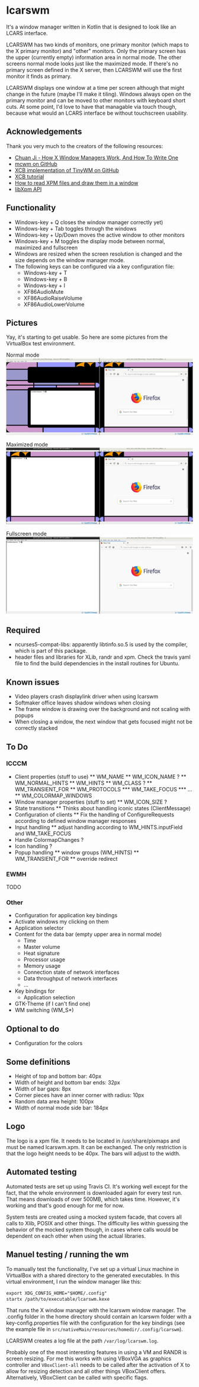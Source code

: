 # lcarswm
It's a window manager written in Kotlin that is designed to look like an LCARS interface.

LCARSWM has two kinds of monitors, one primary monitor (which maps to the X primary monitor) and "other" monitors. Only the primary screen has the upper (currently empty) information area in normal mode. The other screens normal mode looks just like the maximized mode. If there's no primary screen defined in the X server, then LCARSWM will use the first monitor it finds as primary.

LCARSWM displays one window at a time per screen although that might change in the future (maybe I'll make it tiling). Windows always open on the primary monitor and can be moved to other monitors with keyboard short cuts. At some point, I'd love to have that managable via touch though, because what would an LCARS interface be without touchscreen usability.

## Acknowledgements
Thank you very much to the creators of the following resources:
* [Chuan Ji - How X Window Managers Work, And How To Write One](https://jichu4n.com/posts/how-x-window-managers-work-and-how-to-write-one-part-i/)
* [mcwm on GitHub](https://github.com/mchackorg/mcwm)
* [XCB implementation of TinyWM on GitHub](https://github.com/stefanbidi/tinywm-xcb)
* [XCB tutorial](https://www.x.org/releases/X11R7.7/doc/libxcb/tutorial/index.html)
* [How to read XPM files and draw them in a window](http://www.dis.uniroma1.it/~liberato/screensaver/image.html)
* [libXpm API](https://fossies.org/dox/libXpm-4.7/files.html)

## Functionality
* Windows-key + Q closes the window manager
correctly yet)
* Windows-key + Tab toggles through the windows
* Windows-key + Up/Down moves the active window to other monitors
* Windows-key + M toggles the display mode between normal, maximized and fullscreen
* Windows are resized when the screen resolution is changed and the size depends on the window manager mode.
* The following keys can be configured via a key configuration file:
  * Windows-key + T
  * Windows-key + B
  * Windows-key + I
  * XF86AudioMute
  * XF86AudioRaiseVolume
  * XF86AudioLowerVolume

## Pictures
Yay, it's starting to get usable. So here are some pictures from the VirtualBox test environment.

Normal mode
![lcarswm in normal mode](doc/screen-normal-mode.png)

Maximized mode
![lcarswm in normal mode](doc/screen-maximized-mode.png)

Fullscreen mode
![lcarswm in normal mode](doc/screen-fullscreen-mode.png)

## Required
* ncurses5-compat-libs: apparently libtinfo.so.5 is used by the compiler, which is part of this package.
* header files and libraries for XLib, randr and xpm. Check the travis yaml file to find the build dependencies in the install routines for Ubuntu.

## Known issues
* Video players crash displaylink driver when using lcarswm
* Softmaker office leaves shadow windows when closing
* The frame window is drawing over the background and not scaling with popups
* When closing a window, the next window that gets focused might not be correctly stacked

## To Do
### ICCCM
* Client properties (stuff to use)
** WM_NAME
** WM_ICON_NAME ?
** WM_NORMAL_HINTS
** WM_HINTS
** WM_CLASS ?
** WM_TRANSIENT_FOR
** WM_PROTOCOLS
*** WM_TAKE_FOCUS
*** ...
** WM_COLORMAP_WINDOWS
* Window manager properties (stuff to set)
** WM_ICON_SIZE ?
* State transitions
** Thinks about handling iconic states (ClientMessage)
* Configuration of clients
** Fix the handling of ConfigureRequests according to defined window manager responses
* Input handling
** adjust handling according to WM_HINTS.inputField and WM_TAKE_FOCUS
* Handle ColormapChanges ?
* Icon handling ?
* Popup handling
** window groups (WM_HINTS)
** WM_TRANSIENT_FOR
** override redirect

### EWMH
TODO

### Other
* Configuration for application key bindings
* Activate windows my clicking on them
* Application selector
* Content for the data bar (empty upper area in normal mode)
  * Time
  * Master volume
  * Heat signature
  * Processor usage
  * Memory usage
  * Connection state of network interfaces
  * Data throughput of network interfaces
  * ...
* Key bindings for
  * Application selection
* GTK-Theme (if I can't find one)
* WM switching (WM_S*)

## Optional to do
* Configuration for the colors

## Some definitions
* Height of top and bottom bar: 40px
* Width of height and bottom bar ends: 32px
* Width of bar gaps: 8px
* Corner pieces have an inner corner with radius: 10px
* Random data area height: 100px
* Width of normal mode side bar: 184px

## Logo
The logo is a xpm file. It needs to be located in /usr/share/pixmaps and must be named lcarswm.xpm. It can be exchanged. The only restriction is that the logo height needs to be 40px. The bars will adjust to the width.

## Automated testing
Automated tests are set up using Travis CI. It's working well except for the fact, that the whole environment is downloaded again for every test run. That means downloads of over 500MB, which takes time. However, it's working and that's good enough for me for now.

System tests are created using a mocked system facade, that covers all calls to Xlib, POSIX and other things. The difficulty lies within guessing the behavior of the mocked system though, in cases where calls would be dependent on each other when using the actual libraries.

## Manuel testing / running the wm
To manually test the functionality, I've set up a virtual Linux machine in VirtualBox with a shared directory to the generated executables. In this virtual environment, I run the window manager like this:

```
export XDG_CONFIG_HOME="$HOME/.config"
startx /path/to/executable/lcarswm.kexe
```

That runs the X window manager with the lcarswm window manager. The .config folder in the home directory should contain an lcarswm folder with a key-config.properties file with the configuration for the key bindings (see the example file in `src/nativeMain/resources/homedir/.config/lcarswm`).

LCARSWM creates a log file at the path `/var/log/lcarswm.log`.

Probably one of the most interesting features in using a VM and RANDR is screen resizing. For me this works with using VBoxVGA as graphics controller and `VBoxClient-all` needs to be called after the activation of X to allow for resizing detection and all other things VBoxClient offers. Alternatively, VBoxClient can be called with specific flags.
